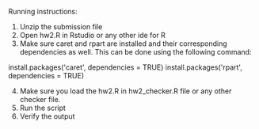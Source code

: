 Running instructions: 

1. Unzip the submission file 
2. Open hw2.R in Rstudio or any other ide for R
3. Make sure caret and rpart are installed and their corresponding dependencies as well. This can be done using the following command: 

install.packages('caret', dependencies = TRUE)
install.packages('rpart', dependencies = TRUE)

4. Make sure you load the hw2.R in hw2_checker.R file or any other checker file.  
5. Run the script 
6. Verify the output